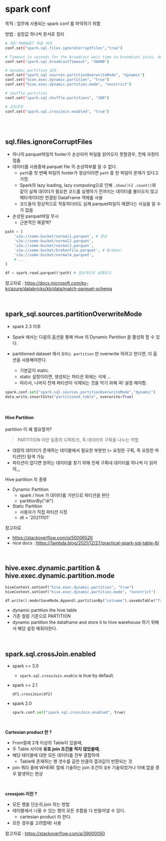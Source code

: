 # spark conf 

목적 : 업무에 사용되는 spark conf 를 파악하기 위함 

방법 : 설정값 하나씩 문서로 정리 







```bash
# 깨진 PARQUET 파일 처리 
conf.set("spark.sql.files.ignoreCorruptFiles","true")

# Timeout in seconds for the broadcast wait time in broadcast joins, default 300 
conf.set("spark.sql.broadcastTimeout", "36000")

# dynamic partition 설정  
conf.set("spark_sql.sources.partitionOverwriteMode", "dynamic")
conf.set("hive.exec.dynamic.partition", "true")
conf.set("hive.exec.dynamic.partition.mode", "nonstrict")

# shuffle partition 
conf.set("spark.sql.shuffle.partitions", "200")

# 교차조인 
conf.set("spark.sql.crossJoin.enabled", "true")
```

<br/>

<br/>


## sql.files.ignoreCorruptFiles

- 하나의 parquet파일의 footer가 손상되어 파일을 읽어오지 못할경우, 전체 과정이 멈춤
- 데이터를 사용중에 parquet file 의 손상여부를 알 수 없다. 
  - `path`중 첫 번째 파일의 footer가 정상이라면 `path` 중 한 파일이 문제가 있다고 가정.  
  - Spark의 lazy loading, lazy computing으로 인해 `.show()`나 `.count()`와 같이 실제 데이터가 필요한 코드를 실행하기 전까지는 데이터를 불러오지 않고 메타게이터만 연결된 DataFrame 객체를 사용
  - 코드들이 정상적으로 작동하더라도 실제 parquet파일이 깨졌다는 사실을 알 수가 없음 
- 손상된 parquet파일 무시
  - 근본적인 해결책? 

```python
path = [
    's3a://some-bucket/normal1.parquet', # 정상
    's3a://some-bucket/normal2.parquet', 
    's3a://some-bucket/normal3.parquet', 
    's3a://some-bucket/brokenfile.parquet', # Broken!
    's3a://some-bucket/normal4.parquet', 
    # ...
]

df = spark.read.parquet(*path) # 정상적으로 실행된다.
```

참고자료 : https://docs.microsoft.com/ko-kr/azure/databricks/kb/data/match-parquet-schema



<br/>

## spark_sql.sources.partitionOverwriteMode

- spark 2.3 이후 

- Spark 에서는 다음의 옵션을 통해 Hive 의 Dynamic Partition 을 활성화 할 수 있다.
- partitioned dataset 에서 `원하는 partition` 만 overwrite 하려고 한다면, 이 옵션을 사용해야한다. 
  - 기본값이 static. 
  - static 설정이라면, 생성되는 파티션 외에는 삭제 ...
  - 따라서, 나머지 전체 파티션이 삭제되는 것을 막기 위해 꼭! 설정 해야함. 

```python
spark.conf.set("spark.sql.sources.partitionOverwriteMode","dynamic")
data.write.insertInto("partitioned_table", overwrite=True)
```

<br/>


#### Hive Partition 

partition 이 왜 필요할까? 

> PARTITION 이란 일종의 디렉토리, 즉 데이터의 구획을 나누는 역할 

- 대량의 데이터가 존재하는 테이블에서 필요한 부분만 (= 요청한 구획, 즉 요청한 파티션만) 탐색 가능 
- 파티션이 없다면 원하는 데이터를 찾기 위해 전체 구획내 데이터를 하나씩 다 읽어야,,, 



Hive partition 의 종류 

- Dynamic Partition 
  - spark / hive 가 데이터를 기반으로 파티션을 판단 
  - partitionBy("dt") 
- Static Partition 
  - 사용자가 직접 파티션 지정 
  - dt = '20211101' 

참고자료 

- https://stackoverflow.com/q/50006526
- nice docs : https://1ambda.blog/2021/12/27/practical-spark-sql-table-8/ 


<br/>




## hive.exec.dynamic.partition & hive.exec.dynamic.partition.mode 

```python
hiveContext.setConf("hive.exec.dynamic.partition", "true")
hiveContext.setConf("hive.exec.dynamic.partition.mode", "nonstrict")

df.write().mode(SaveMode.Append).partitionBy("colname").saveAsTable("Table")
```

- dynamic partition the hive table 
- 기존 컬럼 기준으로 PARTITION 
- dynamic partition the dataframe and store it to hive warehouse 하기 위해서 해당 설정 해줘야한다. 

<br/>



## spark.sql.crossJoin.enabled

- spark >= 3.0 

  - `spark.sql.crossJoin.enable` is true by default.

- spark >= 2.1 

  ```
  df1.crossJoin(df2)
  ```

- spark 2.0 

  ```python
  spark.conf.set("spark.sql.crossJoin.enabled", true)
  ```

  <br/>



**Cartesian product 란 ?** 

-  From절에 2개 이상의 Table이 있을때,
- 두 Table 사이에 **유효 join 조건을 적지 않았을때**,
- 해당 테이블에 대한 모든 데이터를 전부 결합하여 
  - Table에 존재하는 행 갯수를 곱한 만큼의 결과값이 반환되는 것 
- join 쿼리 중에 WHERE 절에 기술하는 join 조건이 `잘못` 기술되었거나 아예 없을 경우 발생하는 현상

<br/>

**crossjoin 이란 ?** 

- 모든 행을 단순히 join 하는 방법 
- 테이블에서 나올 수 있는 행의 모든 조합을 다 만들어낼 수 있다. 
  - cartesian product 라 한다. 
- 모든 경우를 고려할때! 사용 



참고자료 : https://stackoverflow.com/a/39000050





